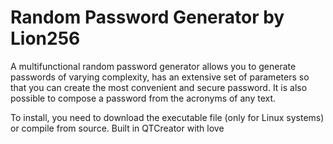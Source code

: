 # Random Password Generator by Lion256

A multifunctional random password generator allows you to generate passwords of varying complexity, 
has an extensive set of parameters so that you can create the most convenient and secure password. 
It is also possible to compose a password from the acronyms of any text.

To install, you need to download the executable file (only for Linux systems) or compile from source. Built in QTCreator with love
